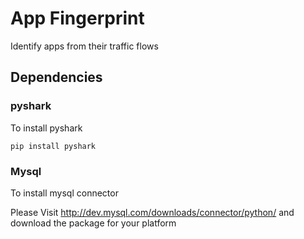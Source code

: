 # App Fingerprint
Identify apps from their traffic flows

## Dependencies

### pyshark
To install pyshark

	pip install pyshark
	
### Mysql
To install mysql connector

Please Visit http://dev.mysql.com/downloads/connector/python/ and download the package for your platform
